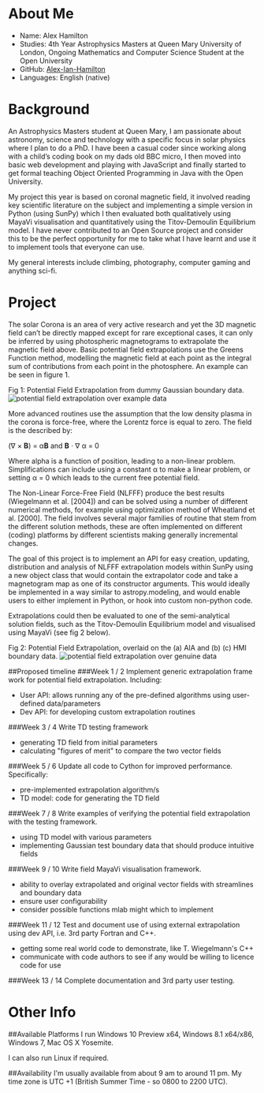 About Me
========
- Name: Alex Hamilton
- Studies: 4th Year Astrophysics Masters at Queen Mary University of London, Ongoing Mathematics and Computer Science Student at the Open University
- GitHub: [Alex-Ian-Hamilton](http://github.com/Alex-Ian-Hamilton)
- Languages: English (native)

Background
========
An Astrophysics Masters student at Queen Mary, I am passionate about astronomy, science and technology with a specific focus in solar physics where I plan to do a PhD.
I have been a casual coder since working along with a child’s coding book on my dads old BBC micro, I then moved into basic web development and playing with JavaScript and finally started to get formal teaching Object Oriented Programming in Java with the Open University.

My project this year is based on coronal magnetic field, it involved reading key scientific literature on the subject and implementing a simple version in Python (using SunPy) which I then evaluated both qualitatively using MayaVi visualisation and quantitatively using the Titov-Demoulin Equilibrium model. I have never contributed to an Open Source project and consider this to be the perfect opportunity for me to take what I have learnt and use it to implement tools that everyone can use.

My general interests include climbing, photography, computer gaming and anything sci-fi.
 
Project
========
The solar Corona is an area of very active research and yet the 3D magnetic field can’t be directly mapped except for rare exceptional cases, it can only be inferred by using photospheric magnetograms to extrapolate the magnetic field above.
Basic potential field extrapolations use the Greens Function method, modelling the magnetic field at each point as the integral sum of contributions from each point in the photosphere. An example can be seen in figure 1.

Fig 1: Potential Field Extrapolation from dummy Gaussian boundary data.
![potential field extrapolation over example data](http://i.imgur.com/i0bk2g9.jpg)

More advanced routines use the assumption that the low density plasma in the corona is force-free, where the Lorentz force is equal to zero. The field is the described by:

(&nabla; &times; **B**) = &alpha;**B**       and       **B** &sdot; &nabla; &alpha; = 0

Where alpha is a function of position, leading to a non-linear problem. Simplifications can include using a constant &alpha; to make a linear problem, or setting &alpha; = 0 which leads to the current free potential field.

The Non-Linear Force-Free Field (NLFFF) produce the best results (Wiegelmann et al. [2004]) and can be solved using a number of different numerical methods, for example using optimization method of Wheatland et al. [2000]. The field involves several major families of routine that stem from the different solution methods, these are often implemented on different (coding) platforms by different scientists making generally incremental changes.


The goal of this project is to implement an API for easy creation, updating, distribution and analysis of NLFFF extrapolation models within SunPy using a new object class that would contain the extrapolator code and take a magnetogram map as one of its constructor arguments.
This would ideally be implemented in a way similar to astropy.modeling, and would enable users to either implement in Python, or hook into custom non-python code.

Extrapolations could then be evaluated to one of the semi-analytical solution fields, such as the Titov-Demoulin Equilibrium model and visualised using MayaVi (see fig 2 below).

Fig 2: Potential Field Extrapolation, overlaid on the (a) AIA and (b) (c) HMI boundary data.
![potential field extrapolation over genuine data](http://i.imgur.com/hGKvwdL.jpg)

##Proposed timeline
###Week 1 / 2
Implement generic extrapolation frame work for potential field extrapolation. Including:
- User API: allows running any of the pre-defined algorithms using user-defined data/parameters
- Dev API: for developing custom extrapolation routines

###Week 3 / 4
Write TD testing framework
- generating TD field from initial parameters
- calculating "figures of merit" to compare the two vector fields

###Week 5 / 6
Update all code to Cython for improved performance. Specifically:
- pre-implemented extrapolation algorithm/s
- TD model: code for generating the TD field

###Week 7 / 8
Write examples of verifying the potential field extrapolation with the testing framework.
- using TD model with various parameters
- implementing Gaussian test boundary data that should produce intuitive fields

###Week 9 / 10
Write field MayaVi visualisation framework.
- ability to overlay extrapolated and original vector fields with streamlines and boundary data
- ensure user configurability
- consider possible functions mlab might which to implement

###Week 11 / 12
Test and document use of using external extrapolation using dev API, i.e. 3rd party Fortran and C++.
- getting some real world code to demonstrate, like T. Wiegelmann's C++
- communicate with code authors to see if any would be willing to licence code for use

###Week 13 / 14
Complete documentation and 3rd party user testing.

Other Info
==========
##Available Platforms
I run Windows 10 Preview x64, Windows 8.1 x64/x86, Windows 7, Mac OS X Yosemite. 

I can also run Linux if required.

##Availability
I'm usually available from about 9 am to around 11 pm. My time zone is UTC +1 (British Summer Time - so 0800 to 2200 UTC).